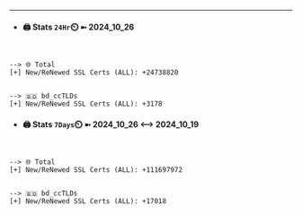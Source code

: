 

---
- #### 🖨️ **Stats** `24Hr`⏲️ ➼ 2024_10_26
```console


--> 🌐 Total
[+] New/ReNewed SSL Certs (ALL): +24738820


--> 🇧🇩 bd_ccTLDs
[+] New/ReNewed SSL Certs (ALL): +3178

```

- #### 🖨️ **Stats** `7Days`⏲️ ➼ 2024_10_26 <--> 2024_10_19
```console


--> 🌐 Total
[+] New/ReNewed SSL Certs (ALL): +111697972


--> 🇧🇩 bd_ccTLDs
[+] New/ReNewed SSL Certs (ALL): +17018

```

